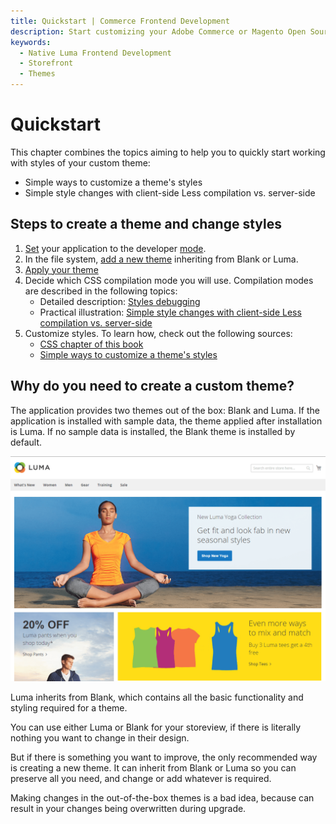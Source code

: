```yaml
---
title: Quickstart | Commerce Frontend Development
description: Start customizing your Adobe Commerce or Magento Open Source theme.
keywords:
  - Native Luma Frontend Development
  - Storefront
  - Themes
---
```


# Quickstart

This chapter combines the topics aiming to help you to quickly start working with styles of your custom theme:

-  Simple ways to customize a theme's styles
-  Simple style changes with client-side Less compilation vs. server-side

## Steps to create a theme and change styles

1. [Set] your application to the developer [mode].
1. In the file system, [add a new theme] inheriting from Blank or Luma.
1. [Apply your theme]
1. Decide which CSS compilation mode you will use. Compilation modes are described in the following topics:
   -  Detailed description: [Styles debugging]
   -  Practical illustration: [Simple style changes with client-side Less compilation vs. server-side]
1. Customize styles. To learn how, check out the following sources:
   -  [CSS chapter of this book][css overview]
   -  [Simple ways to customize a theme's styles]

## Why do you need to create a custom theme?

The application provides two themes out of the box: Blank and Luma. If the application is installed with sample data, the theme applied after installation is Luma. If no sample data is installed, the Blank theme is installed by default.

![Storefront with Luma applied]

Luma inherits from Blank, which contains all the basic functionality and styling required for a theme.

You can use either Luma or Blank for your storeview, if there is literally nothing you want to change in their design.

But if there is something you want to improve, the only recommended way is creating a new theme. It can inherit from Blank or Luma so you can preserve all you need, and change or add whatever is required.

Making changes in the out-of-the-box themes is a bad idea, because can result in your changes being overwritten during upgrade.

<!-- Link Definitions -->
[Simple ways to customize a theme's styles]: customize-styles.md
[Simple style changes with client-side Less compilation vs. server-side]: compilation-mode.md
[Set]: https://experienceleague.adobe.com/docs/commerce-operations/configuration-guide/cli/set-mode.html
[mode]: https://experienceleague.adobe.com/docs/commerce-operations/configuration-guide/setup/application-modes.html
[add a new theme]: ../../themes/create-storefront.md
[Apply your theme]: ../../themes/apply-storefront.md
[Styles debugging]: ../debug.md
[Simple style changes with client-side Less compilation vs. server-side]: compilation-mode.md
[css overview]: ../index.md
[Simple ways to customize a theme's styles]: customize-styles.md
[Simple style changes with client-side Less compilation vs. server-side]: compilation-mode.md

<!-- Image definitions -->
[Storefront with Luma applied]: ../../../_images/frontend/css_guide_luma21.png
